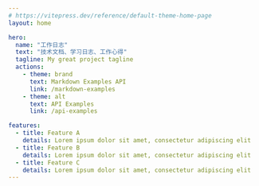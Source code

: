 ```yaml
---
# https://vitepress.dev/reference/default-theme-home-page
layout: home

hero:
  name: "工作日志"
  text: "技术文档、学习日志、工作心得"
  tagline: My great project tagline
  actions:
    - theme: brand
      text: Markdown Examples API
      link: /markdown-examples
    - theme: alt
      text: API Examples
      link: /api-examples

features:
  - title: Feature A
    details: Lorem ipsum dolor sit amet, consectetur adipiscing elit
  - title: Feature B
    details: Lorem ipsum dolor sit amet, consectetur adipiscing elit
  - title: Feature C
    details: Lorem ipsum dolor sit amet, consectetur adipiscing elit
---
```


